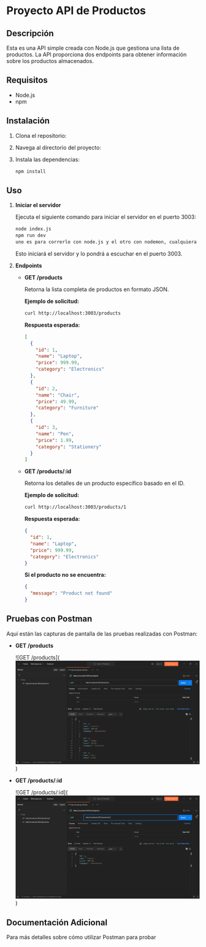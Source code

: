 # Proyecto API de Productos

## Descripción

Esta es una API simple creada con Node.js que gestiona una lista de productos. La API proporciona dos endpoints para obtener información sobre los productos almacenados.

## Requisitos

- Node.js
- npm

## Instalación

1. Clona el repositorio:

2. Navega al directorio del proyecto:

3. Instala las dependencias:
   ```bash
   npm install
   ```

## Uso

1. **Iniciar el servidor**

   Ejecuta el siguiente comando para iniciar el servidor en el puerto 3003:

   ```bash
   node index.js
   npm run dev
   uno es para correrlo con node.js y el otro con nodemon, cualquiera funciona.
   ```

   Esto iniciará el servidor y lo pondrá a escuchar en el puerto 3003.

2. **Endpoints**

   - **GET /products**

     Retorna la lista completa de productos en formato JSON.

     **Ejemplo de solicitud:**

     ```bash
     curl http://localhost:3003/products
     ```

     **Respuesta esperada:**

     ```json
     [
       {
         "id": 1,
         "name": "Laptop",
         "price": 999.99,
         "category": "Electronics"
       },
       {
         "id": 2,
         "name": "Chair",
         "price": 49.99,
         "category": "Furniture"
       },
       {
         "id": 3,
         "name": "Pen",
         "price": 1.99,
         "category": "Stationery"
       }
     ]
     ```

   - **GET /products/:id**

     Retorna los detalles de un producto específico basado en el ID.

     **Ejemplo de solicitud:**

     ```bash
     curl http://localhost:3003/products/1
     ```

     **Respuesta esperada:**

     ```json
     {
       "id": 1,
       "name": "Laptop",
       "price": 999.99,
       "category": "Electronics"
     }
     ```

     **Si el producto no se encuentra:**

     ```json
     {
       "message": "Product not found"
     }
     ```

## Pruebas con Postman

Aquí están las capturas de pantalla de las pruebas realizadas con Postman:

- **GET /products**

  ![GET /products](![alt text](./assets/image.png))

- **GET /products/:id**

  ![GET /products/:id](![alt text](./assets/image-1.png))

## Documentación Adicional

Para más detalles sobre cómo utilizar Postman para probar
